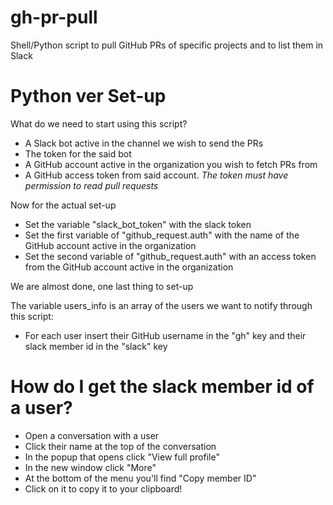 # gh-pr-pull
Shell/Python script to pull GitHub PRs of specific projects and to list them in Slack

# Python ver Set-up
What do we need to start using this script?

- A Slack bot active in the channel we wish to send the PRs
- The token for the said bot
- A GitHub account active in the organization you wish to fetch PRs from
- A GitHub access token from said account. *The token must have permission to read pull requests*

Now for the actual set-up
- Set the variable "slack_bot_token" with the slack token
- Set the first variable of "github_request.auth" with the name of the GitHub account active in the organization
- Set the second variable of "github_request.auth" with an access token from the GitHub account active in the organization

We are almost done, one last thing to set-up

The variable users_info is an array of the users we want to notify through this script:

- For each user insert their GitHub username in the "gh" key and their slack member id in the "slack" key

# How do I get the slack member id of a user?
- Open a conversation with a user
- Click their name at the top of the conversation
- In the popup that opens click "View full profile"
- In the new window click "More"
- At the bottom of the menu you'll find "Copy member ID"
- Click on it to copy it to your clipboard!
